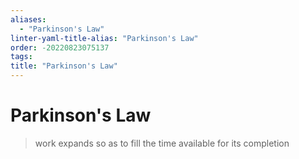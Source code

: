 ```yaml
---
aliases:
  - "Parkinson's Law"
linter-yaml-title-alias: "Parkinson's Law"
order: -20220823075137
tags: 
title: "Parkinson's Law"
---
```


# Parkinson's Law

> work expands so as to fill the time available for its completion